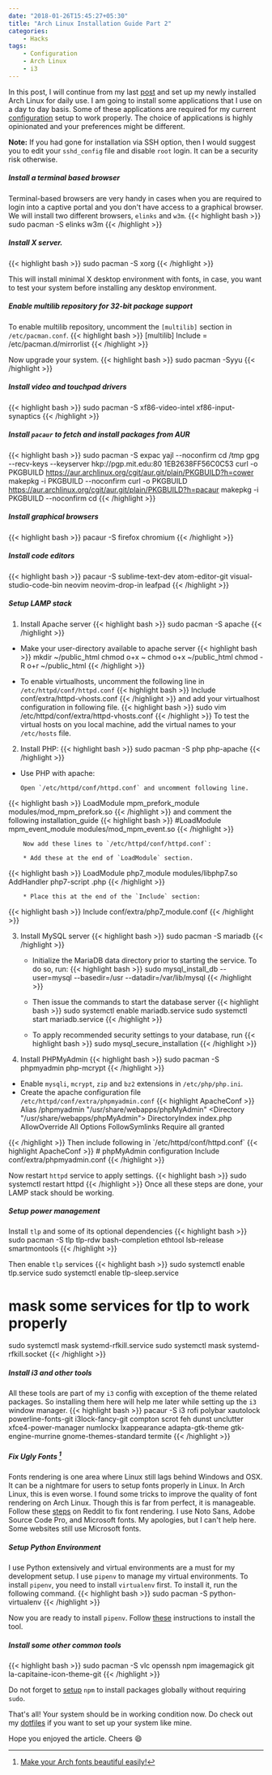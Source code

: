 ```yaml
---
date: "2018-01-26T15:45:27+05:30"
title: "Arch Linux Installation Guide Part 2"
categories:
    - Hacks
tags:
    - Configuration
    - Arch Linux
    - i3
---
```


In this post, I will continue from my last [post](https://yashhere.github.io/posts/2018/01/arch-linux-installation-guide-part-1/) and set up my newly installed Arch Linux for daily use. I am going to install some applications that I use on a day to day basis. Some of these applications are required for my current [configuration](https://yashhere.github.io/posts/2018/01/my-own-configuration-manager/) setup to work properly. The choice of applications is highly opinionated and your preferences might be different.

**Note:** If you had gone for installation via SSH option, then I would suggest you to edit your `sshd_config` file and disable `root` login. It can be a security risk otherwise.
##### Install a terminal based browser
Terminal-based browsers are very handy in cases when you are required to login into a captive portal and you don't have access to a graphical browser. We will install two different browsers, `elinks` and `w3m`.
{{< highlight bash >}}
sudo pacman -S elinks w3m
{{< /highlight >}}

##### Install X server.
{{< highlight bash >}}
sudo pacman -S xorg
{{< /highlight >}}

This will install minimal X desktop environment with fonts, in case, you want to test your system before installing any desktop environment.

##### Enable multilib repository for 32-bit package support
To enable multilib repository, uncomment the `[multilib]` section in `/etc/pacman.conf`.
{{< highlight bash >}}
[multilib]
Include = /etc/pacman.d/mirrorlist
{{< /highlight >}}

Now upgrade your system.
{{< highlight bash >}}
sudo pacman -Syyu
{{< /highlight >}}
##### Install video and touchpad drivers
{{< highlight bash >}}
sudo pacman -S xf86-video-intel xf86-input-synaptics
{{< /highlight >}}

##### Install `pacaur` to fetch and install packages from AUR
{{< highlight bash >}}
sudo pacman -S expac yajl --noconfirm
cd /tmp
gpg --recv-keys --keyserver hkp://pgp.mit.edu:80 1EB2638FF56C0C53
curl -o PKGBUILD https://aur.archlinux.org/cgit/aur.git/plain/PKGBUILD?h=cower
makepkg -i PKGBUILD --noconfirm
curl -o PKGBUILD https://aur.archlinux.org/cgit/aur.git/plain/PKGBUILD?h=pacaur
makepkg -i PKGBUILD --noconfirm
cd
{{< /highlight >}}

##### Install graphical browsers
{{< highlight bash >}}
pacaur -S firefox chromium
{{< /highlight >}}

##### Install code editors
{{< highlight bash >}}
pacaur -S sublime-text-dev atom-editor-git visual-studio-code-bin neovim neovim-drop-in leafpad
{{< /highlight >}}

##### Setup LAMP stack
1. Install Apache server
{{< highlight bash >}}
sudo pacman -S apache
{{< /highlight >}}

  * Make your user-directory available to apache server
{{< highlight bash >}}
mkdir ~/public_html
chmod o+x ~
chmod o+x ~/public_html
chmod -R o+r ~/public_html
{{< /highlight >}}

  * To enable virtualhosts, uncomment the following line in `/etc/httpd/conf/httpd.conf`
{{< highlight bash >}}
Include conf/extra/httpd-vhosts.conf
{{< /highlight >}}
and add your virtualhost configuration in following file.
{{< highlight bash >}}
sudo vim /etc/httpd/conf/extra/httpd-vhosts.conf
{{< /highlight >}}
      To test the virtual hosts on you local machine, add the virtual names to your `/etc/hosts` file.


2. Install PHP:
{{< highlight bash >}}
sudo pacman -S php php-apache
{{< /highlight >}}
  * Use PHP with apache:

        Open `/etc/httpd/conf/httpd.conf` and uncomment following line.
{{< highlight bash >}}
LoadModule mpm_prefork_module modules/mod_mpm_prefork.so
{{< /highlight >}}
and comment the following installation_guide
{{< highlight bash >}}
#LoadModule mpm_event_module modules/mod_mpm_event.so
{{< /highlight >}}

        Now add these lines to `/etc/httpd/conf/httpd.conf`:

        * Add these at the end of `LoadModule` section.
{{< highlight bash >}}
LoadModule php7_module modules/libphp7.so
AddHandler php7-script .php
{{< /highlight >}}

        * Place this at the end of the `Include` section:
{{< highlight bash >}}
Include conf/extra/php7_module.conf
{{< /highlight >}}

3. Install MySQL server
{{< highlight bash >}}
sudo pacman -S mariadb
{{< /highlight >}}

      * Initialize the MariaDB data directory prior to starting the service. To do so, run:
{{< highlight bash >}}
sudo mysql_install_db --user=mysql --basedir=/usr --datadir=/var/lib/mysql
{{< /highlight >}}

      * Then issue the commands to start the database server
{{< highlight bash >}}
sudo systemctl enable mariadb.service
sudo systemctl start mariadb.service
{{< /highlight >}}

      * To apply recommended security settings to your database, run
{{< highlight bash >}}
sudo mysql_secure_installation
{{< /highlight >}}

4. Install PHPMyAdmin
{{< highlight bash >}}
sudo pacman -S phpmyadmin php-mcrypt
{{< /highlight >}}
  * Enable `mysqli`, `mcrypt`, `zip` and `bz2` extensions in `/etc/php/php.ini`.
  * Create the apache configuration file `/etc/httpd/conf/extra/phpmyadmin.conf`
{{< highlight ApacheConf >}}
Alias /phpmyadmin "/usr/share/webapps/phpMyAdmin"
<Directory "/usr/share/webapps/phpMyAdmin">
    DirectoryIndex index.php
    AllowOverride All
    Options FollowSymlinks
    Require all granted
</Directory>
{{< /highlight >}}
    Then include following in `/etc/httpd/conf/httpd.conf`
{{< highlight ApacheConf >}}
# phpMyAdmin configuration
Include conf/extra/phpmyadmin.conf
{{< /highlight >}}



Now restart `httpd` service to apply settings.
{{< highlight bash >}}
sudo systemctl restart httpd
{{< /highlight >}}
Once all these steps are done, your LAMP stack should be working.


##### Setup power management
Install `tlp` and some of its optional dependencies
{{< highlight bash >}}
sudo pacman -S tlp tlp-rdw bash-completion ethtool lsb-release smartmontools
{{< /highlight >}}

Then enable `tlp` services
{{< highlight bash >}}
sudo systemctl enable tlp.service
sudo systemctl enable tlp-sleep.service

# mask some services for tlp to work properly
sudo systemctl mask systemd-rfkill.service
sudo systemctl mask systemd-rfkill.socket
{{< /highlight >}}

##### Install i3 and other tools

All these tools are part of my `i3` config with exception of the theme related packages. So installing them here will help me later while setting up the `i3` window manager.
{{< highlight bash >}}
pacaur -S i3 rofi polybar xautolock powerline-fonts-git i3lock-fancy-git compton scrot feh dunst unclutter xfce4-power-manager numlockx lxappearance adapta-gtk-theme gtk-engine-murrine gnome-themes-standard termite
{{< /highlight >}}


##### Fix Ugly Fonts [^1]

Fonts rendering is one area where Linux still lags behind Windows and OSX. It can be a nightmare for users to setup fonts properly in Linux. In Arch Linux, this is even worse. I found some tricks to improve the quality of font rendering on Arch Linux. Though this is far from perfect, it is manageable. Follow these [steps](https://www.reddit.com/r/archlinux/comments/5r5ep8/make_your_arch_fonts_beautiful_easily/) on Reddit to fix font rendering. I use Noto Sans, Adobe Source Code Pro, and Microsoft fonts. My apologies, but I can't help here. Some websites still use Microsoft fonts.


##### Setup Python Environment
I use Python extensively and virtual environments are a must for my development setup. I use `pipenv` to manage my virtual environments. To install `pipenv`, you need to install `virtualenv` first. To install it, run the following command.
{{< highlight bash >}}
sudo pacman -S python-virtualenv
{{< /highlight >}}

Now you are ready to install `pipenv`. Follow [these](http://pipenv.readthedocs.io/en/latest/install/#fancy-installation-of-pipenv) instructions to install the tool.

##### Install some other common tools
{{< highlight bash >}}
sudo pacman -S vlc openssh npm imagemagick git la-capitaine-icon-theme-git
{{< /highlight >}}

Do not forget to [setup](https://stackoverflow.com/a/13021677) `npm` to install packages globally without requiring `sudo`.

That's all! Your system should be in working condition now. Do check out my [dotfiles](https://yashhere.github.io/posts/2018/01/my-own-configuration-manager/) if you want to set up your system like mine.

Hope you enjoyed the article. Cheers :smile:


[^1]: [Make your Arch fonts beautiful easily!](https://www.reddit.com/r/archlinux/comments/5r5ep8/make_your_arch_fonts_beautiful_easily/)

